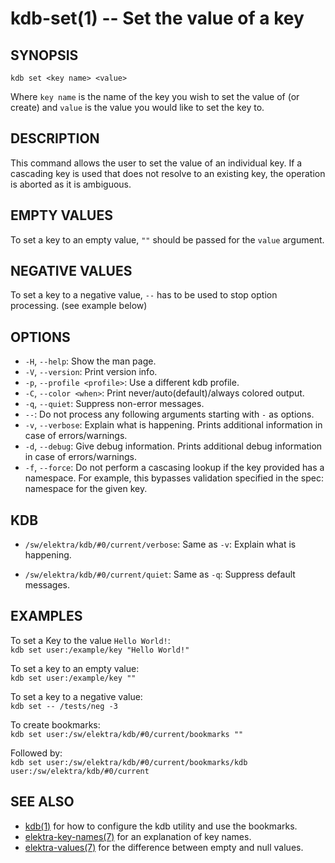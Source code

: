 # kdb-set(1) -- Set the value of a key

## SYNOPSIS

`kdb set <key name> <value>`

Where `key name` is the name of the key you wish to set the value of (or create) and `value` is the value you would like to set the key to.

## DESCRIPTION

This command allows the user to set the value of an individual key.
If a cascading key is used that does not resolve to an existing key, the operation is aborted as it is ambiguous.

## EMPTY VALUES

To set a key to an empty value, `""` should be passed for the `value` argument.

## NEGATIVE VALUES

To set a key to a negative value, `--` has to be used to stop option processing. (see example below)

## OPTIONS

- `-H`, `--help`:
  Show the man page.
- `-V`, `--version`:
  Print version info.
- `-p`, `--profile <profile>`:
  Use a different kdb profile.
- `-C`, `--color <when>`:
  Print never/auto(default)/always colored output.
- `-q`, `--quiet`:
  Suppress non-error messages.
- `--`:
  Do not process any following arguments starting with `-` as options.
- `-v`, `--verbose`:
  Explain what is happening. Prints additional information in case of errors/warnings.
- `-d`, `--debug`:
  Give debug information. Prints additional debug information in case of errors/warnings.
- `-f`, `--force`:
  Do not perform a cascasing lookup if the key provided has a namespace. For example, this bypasses validation specified in the spec: namespace for the given key.

## KDB

- `/sw/elektra/kdb/#0/current/verbose`:
  Same as `-v`: Explain what is happening.

- `/sw/elektra/kdb/#0/current/quiet`:
  Same as `-q`: Suppress default messages.

## EXAMPLES

To set a Key to the value `Hello World!`:<br>
`kdb set user:/example/key "Hello World!"`

To set a key to an empty value:<br>
`kdb set user:/example/key ""`

To set a key to a negative value:<br>
`kdb set -- /tests/neg -3`

To create bookmarks:<br>
`kdb set user:/sw/elektra/kdb/#0/current/bookmarks ""`

Followed by:<br>
`kdb set user:/sw/elektra/kdb/#0/current/bookmarks/kdb user:/sw/elektra/kdb/#0/current`

## SEE ALSO

- [kdb(1)](kdb.md) for how to configure the kdb utility and use the bookmarks.
- [elektra-key-names(7)](elektra-key-names.md) for an explanation of key names.
- [elektra-values(7)](elektra-values.md) for the difference between empty and null values.
